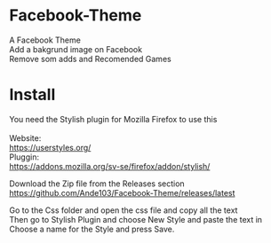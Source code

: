 # Facebook-Theme

A Facebook Theme<br>
Add a bakgrund image on Facebook<br>
Remove som adds and Recomended Games<br>


# Install<br>
You need the Stylish plugin for Mozilla Firefox to use this<br>
<br>
Website:<br>
https://userstyles.org/<br>
Pluggin:<br>
https://addons.mozilla.org/sv-se/firefox/addon/stylish/<br>

Download the Zip file from the Releases section<br>
https://github.com/Ande103/Facebook-Theme/releases/latest <br>

Go to the Css folder and open the css file and copy all the text<br>
Then go to Stylish Plugin and choose New Style and paste the text in<br>
Choose a name for the Style and press Save.